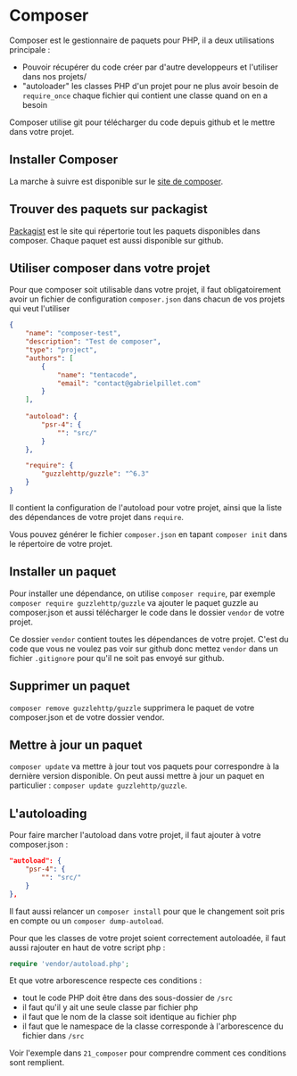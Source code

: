 # Composer

Composer est le gestionnaire de paquets pour PHP, il a deux utilisations principale :

* Pouvoir récupérer du code créer par d'autre developpeurs et l'utiliser dans nos projets/
* "autoloader" les classes PHP d'un projet pour ne plus avoir besoin de `require_once` chaque fichier qui contient une classe quand on en a besoin

Composer utilise git pour télécharger du code depuis github et le mettre dans votre projet.

## Installer Composer

La marche à suivre est disponible sur le [site de composer](https://getcomposer.org/download/).

## Trouver des paquets sur packagist

[Packagist](https://packagist.org/) est le site qui répertorie tout les paquets disponibles dans composer. Chaque paquet est aussi disponible sur github.

## Utiliser composer dans votre projet

Pour que composer soit utilisable dans votre projet, il faut obligatoirement avoir un fichier de configuration `composer.json` dans chacun de vos projets qui veut l'utiliser

```json
{
    "name": "composer-test",
    "description": "Test de composer",
    "type": "project",
    "authors": [
        {
            "name": "tentacode",
            "email": "contact@gabrielpillet.com"
        }
    ],
    
    "autoload": {
        "psr-4": {
            "": "src/"
        }
    },

    "require": {
        "guzzlehttp/guzzle": "^6.3"
    }
}
```

Il contient la configuration de l'autoload pour votre projet, ainsi que la liste des dépendances de votre projet dans `require`.

Vous pouvez générer le fichier `composer.json` en tapant `composer init` dans le répertoire de votre projet.

## Installer un paquet

Pour installer une dépendance, on utilise `composer require`, par exemple `composer require guzzlehttp/guzzle` va ajouter le paquet guzzle au composer.json et aussi télécharger le code dans le dossier `vendor` de votre projet.

Ce dossier `vendor` contient toutes les dépendances de votre projet. C'est du code que vous ne voulez pas voir sur github donc mettez `vendor` dans un fichier `.gitignore` pour qu'il ne soit pas envoyé sur github.

## Supprimer un paquet

`composer remove guzzlehttp/guzzle` supprimera le paquet de votre composer.json et de votre dossier vendor.

## Mettre à jour un paquet

`composer update` va mettre à jour tout vos paquets pour correspondre à la dernière version disponible. On peut aussi mettre à jour un paquet en particulier : `composer update guzzlehttp/guzzle`.

## L'autoloading

Pour faire marcher l'autoload dans votre projet, il faut ajouter à votre composer.json :

```json
"autoload": {
    "psr-4": {
        "": "src/"
    }
},
```

Il faut aussi relancer un `composer install` pour que le changement soit pris en compte ou un `composer dump-autoload`.

Pour que les classes de votre projet soient correctement autoloadée, il faut aussi rajouter en haut de votre script php :

```php
require 'vendor/autoload.php';
```


Et que votre arborescence respecte ces conditions :

* tout le code PHP doit être dans des sous-dossier de `/src`
* il faut qu'il y ait une seule classe par fichier php
* il faut que le nom de la classe soit identique au fichier php
* il faut que le namespace de la classe corresponde à l'arborescence du fichier dans `/src`

Voir l'exemple dans `21_composer` pour comprendre comment ces conditions sont remplient.

